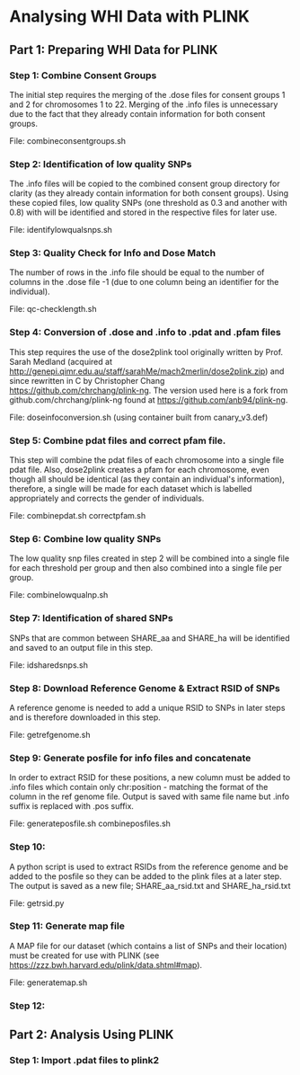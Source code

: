 # Analysing WHI Data with PLINK

## Part 1: Preparing WHI Data for PLINK 

### Step 1: Combine Consent Groups

The initial step requires the merging of the .dose files for consent groups 1 and 2 for chromosomes 1 to 22. Merging of the .info files is unnecessary due to the fact that they already contain
information for both consent groups.


File: combineconsentgroups.sh

### Step 2: Identification of low quality SNPs

The .info files will be copied to the combined consent group directory for clarity (as they already contain information for both consent groups). 
Using these copied files, low quality SNPs (one threshold as 0.3 and another with 0.8) with will be identified and stored in the respective files for later use.


File: identifylowqualsnps.sh

### Step 3: Quality Check for Info and Dose Match

The number of rows in the .info file should be equal to the number of columns in the .dose file -1 (due to one column being an identifier for the individual).


File: qc-checklength.sh

### Step 4: Conversion of .dose and .info to .pdat and .pfam files

This step requires the use of the dose2plink tool originally written by Prof. Sarah Medland (acquired at http://genepi.qimr.edu.au/staff/sarahMe/mach2merlin/dose2plink.zip) and since
rewritten in C by Christopher Chang https://github.com/chrchang/plink-ng. The version used here is a fork from github.com/chrchang/plink-ng found at https://github.com/anb94/plink-ng.


File: doseinfoconversion.sh (using container built from canary_v3.def)

### Step 5: Combine pdat files and correct pfam file.

This step will combine the pdat files of each chromosome into a single file pdat file. Also, dose2plink creates a pfam for each chromosome, even though all should be identical (as they
contain an individual's information), therefore, a single will be made for each dataset which is labelled appropriately and corrects the gender of individuals.


File: combinepdat.sh correctpfam.sh

### Step 6: Combine low quality SNPs

The low quality snp files created in step 2 will be combined into a single file for each threshold per group and then also combined into a single file per group.


File: combinelowqualnp.sh

### Step 7: Identification of shared SNPs

SNPs that are common between SHARE_aa and SHARE_ha will be identified and saved to an output file in this step.


File: idsharedsnps.sh

### Step 8: Download Reference Genome & Extract RSID of SNPs

A reference genome is needed to add a unique RSID to SNPs in later steps and is therefore downloaded in this step. 


File: getrefgenome.sh

### Step 9: Generate posfile for info files and concatenate

In order to extract RSID for these positions, a new column must be added to .info files which contain only chr:position - matching the format of the column in the ref genome file.
Output is saved with same file name but .info suffix is replaced with .pos suffix.


File: generateposfile.sh combineposfiles.sh

### Step 10: 

A python script is used to extract RSIDs from the reference genome and be added to the posfile so they can be added to the plink files at a later step. The output is saved as a new
file; SHARE_aa_rsid.txt and SHARE_ha_rsid.txt


File: getrsid.py

### Step 11: Generate map file

A MAP file for our dataset (which contains a list of SNPs and their location) must be created for use with PLINK (see https://zzz.bwh.harvard.edu/plink/data.shtml#map).


File: generatemap.sh

### Step 12: 

## Part 2: Analysis Using PLINK

### Step 1: Import .pdat files to plink2


